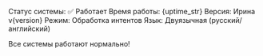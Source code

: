 Статус системы: ✅ Работает
Время работы: {uptime_str}
Версия: Ирина v{version}
Режим: Обработка интентов
Язык: Двуязычная (русский/английский)

Все системы работают нормально!
